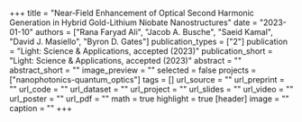 +++
title = "Near-Field Enhancement of Optical Second Harmonic Generation in Hybrid Gold-Lithium Niobate Nanostructures"
date = "2023-01-10"
authors = ["Rana Faryad Ali", "Jacob A. Busche", "Saeid Kamal", "David J. Masiello", "Byron D. Gates"]
publication_types = ["2"]
publication = "Light: Science & Applications, accepted  (2023)"
publication_short = "Light: Science & Applications, accepted (2023)"
abstract = ""
abstract_short = ""
image_preview = ""
selected = false
projects = ["nanophotonics-quantum_optics"]
tags = []
url_source = ""
url_preprint = ""
url_code = ""
url_dataset = ""
url_project = ""
url_slides = ""
url_video = ""
url_poster = ""
url_pdf = ""
math = true
highlight = true
[header]
image = ""
caption = ""
+++